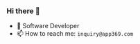 ### Hi there 👋

<!--**SimonDziak/SimonDziak** is a ✨ _special_ ✨ repository because its `README.md` (this file) appears on your GitHub profile. -->

- 💬 Software Developer
- 📫 How to reach me: `inquiry@app369.com`
